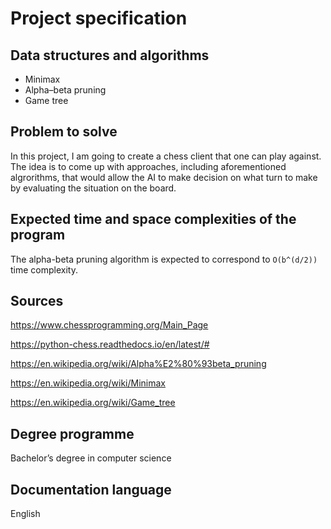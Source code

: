 # Project specification

## Data structures and algorithms

- Minimax
- Alpha–beta pruning
- Game tree

## Problem to solve

In this project, I am going to create a chess client that one can play against. The idea is to come up with approaches, including aforementioned algrorithms, that would allow the AI to make decision on what turn to make by evaluating the situation on the board. 


## Expected time and space complexities of the program

The alpha-beta pruning algorithm is expected to correspond to `O(b^(d/2))` time complexity.


## Sources

https://www.chessprogramming.org/Main_Page

https://python-chess.readthedocs.io/en/latest/#

https://en.wikipedia.org/wiki/Alpha%E2%80%93beta_pruning

https://en.wikipedia.org/wiki/Minimax

https://en.wikipedia.org/wiki/Game_tree

## Degree programme

Bachelor’s degree in computer science

## Documentation language

English
